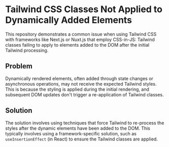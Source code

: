 # Tailwind CSS Classes Not Applied to Dynamically Added Elements

This repository demonstrates a common issue when using Tailwind CSS with frameworks like Next.js or Nuxt.js that employ CSS-in-JS: Tailwind classes failing to apply to elements added to the DOM after the initial Tailwind processing.

## Problem

Dynamically rendered elements, often added through state changes or asynchronous operations, may not receive the expected Tailwind styles. This is because the styling is applied during the initial rendering, and subsequent DOM updates don't trigger a re-application of Tailwind classes.

## Solution

The solution involves using techniques that force Tailwind to re-process the styles after the dynamic elements have been added to the DOM.  This typically involves using a framework-specific solution, such as `useInsertionEffect` (in React) to ensure the Tailwind classes are applied.